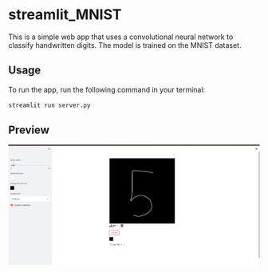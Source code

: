 # streamlit_MNIST

This is a simple web app that uses a convolutional neural network to classify handwritten digits. The model is trained on the MNIST dataset.

## Usage

To run the app, run the following command in your terminal:

```bash
streamlit run server.py
```

## Preview

![demo](Screenshot.png)